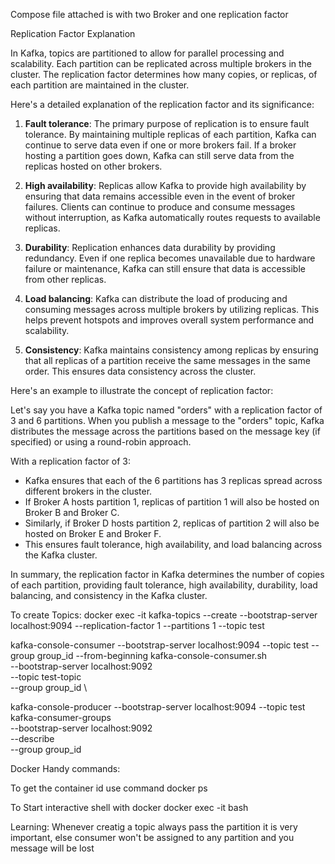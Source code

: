 Compose file attached is with two Broker and one replication factor

Replication Factor Explanation

In Kafka, topics are partitioned to allow for parallel processing and scalability. Each partition can be replicated across multiple brokers in the cluster. The replication factor determines how many copies, or replicas, of each partition are maintained in the cluster.

Here's a detailed explanation of the replication factor and its significance:

1. **Fault tolerance**: The primary purpose of replication is to ensure fault tolerance. By maintaining multiple replicas of each partition, Kafka can continue to serve data even if one or more brokers fail. If a broker hosting a partition goes down, Kafka can still serve data from the replicas hosted on other brokers.

2. **High availability**: Replicas allow Kafka to provide high availability by ensuring that data remains accessible even in the event of broker failures. Clients can continue to produce and consume messages without interruption, as Kafka automatically routes requests to available replicas.

3. **Durability**: Replication enhances data durability by providing redundancy. Even if one replica becomes unavailable due to hardware failure or maintenance, Kafka can still ensure that data is accessible from other replicas.

4. **Load balancing**: Kafka can distribute the load of producing and consuming messages across multiple brokers by utilizing replicas. This helps prevent hotspots and improves overall system performance and scalability.

5. **Consistency**: Kafka maintains consistency among replicas by ensuring that all replicas of a partition receive the same messages in the same order. This ensures data consistency across the cluster.

Here's an example to illustrate the concept of replication factor:

Let's say you have a Kafka topic named "orders" with a replication factor of 3 and 6 partitions. When you publish a message to the "orders" topic, Kafka distributes the message across the partitions based on the message key (if specified) or using a round-robin approach.

With a replication factor of 3:
- Kafka ensures that each of the 6 partitions has 3 replicas spread across different brokers in the cluster.
- If Broker A hosts partition 1, replicas of partition 1 will also be hosted on Broker B and Broker C.
- Similarly, if Broker D hosts partition 2, replicas of partition 2 will also be hosted on Broker E and Broker F.
- This ensures fault tolerance, high availability, and load balancing across the Kafka cluster.

In summary, the replication factor in Kafka determines the number of copies of each partition, providing fault tolerance, high availability, durability, load balancing, and consistency in the Kafka cluster.

To create Topics:
docker exec -it <kafka-container-id> kafka-topics --create --bootstrap-server localhost:9094 --replication-factor 1 --partitions 1 --topic test

kafka-console-consumer --bootstrap-server localhost:9094 --topic test --group group_id --from-beginning
kafka-console-consumer.sh \
--bootstrap-server localhost:9092 \
--topic test-topic \
--group group_id \

kafka-console-producer --bootstrap-server localhost:9094 --topic test
kafka-consumer-groups \
--bootstrap-server localhost:9092 \
--describe \
--group group_id

Docker Handy commands:

To get the container id use command 
docker ps

To Start interactive shell with docker
docker exec -it bash

Learning: 
Whenever creatig a topic always pass the partition it is very important, else consumer won't be assigned to any partition and you message will be lost